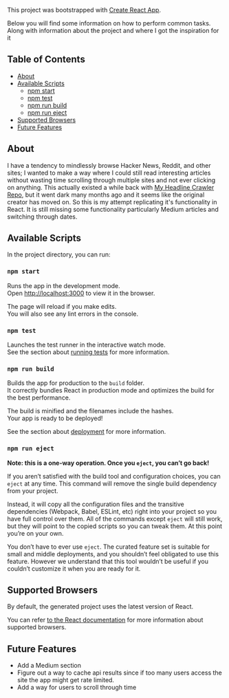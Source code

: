 This project was bootstrapped with [Create React App](https://github.com/facebookincubator/create-react-app).

Below you will find some information on how to perform common tasks. Along with information about the project
and where I got the inspiration for it<br>

## Table of Contents

- [About](#about)
- [Available Scripts](#available-scripts)
  - [npm start](#npm-start)
  - [npm test](#npm-test)
  - [npm run build](#npm-run-build)
  - [npm run eject](#npm-run-eject)
- [Supported Browsers](#supported-browsers)
- [Future Features](#future-features)

## About

I have a tendency to mindlessly browse Hacker News, Reddit, and other sites; I wanted to make a way where I could still read
interesting articles without wasting time scrolling through multiple sites and not ever clicking on anything. This actually existed a while back with [My Headline Crawler](http://www.timqian.com/my-headline) [Repo](https://github.com/timqian/my-headline-crawler), but it went dark many months ago and it seems like the original creator has moved on. So this is my attempt replicating it's functionality in React. It is still missing some functionality particularly Medium articles and switching through dates.

## Available Scripts

In the project directory, you can run:

### `npm start`

Runs the app in the development mode.<br>
Open [http://localhost:3000](http://localhost:3000) to view it in the browser.

The page will reload if you make edits.<br>
You will also see any lint errors in the console.

### `npm test`

Launches the test runner in the interactive watch mode.<br>
See the section about [running tests](#running-tests) for more information.

### `npm run build`

Builds the app for production to the `build` folder.<br>
It correctly bundles React in production mode and optimizes the build for the best performance.

The build is minified and the filenames include the hashes.<br>
Your app is ready to be deployed!

See the section about [deployment](#deployment) for more information.

### `npm run eject`

**Note: this is a one-way operation. Once you `eject`, you can’t go back!**

If you aren’t satisfied with the build tool and configuration choices, you can `eject` at any time. This command will remove the single build dependency from your project.

Instead, it will copy all the configuration files and the transitive dependencies (Webpack, Babel, ESLint, etc) right into your project so you have full control over them. All of the commands except `eject` will still work, but they will point to the copied scripts so you can tweak them. At this point you’re on your own.

You don’t have to ever use `eject`. The curated feature set is suitable for small and middle deployments, and you shouldn’t feel obligated to use this feature. However we understand that this tool wouldn’t be useful if you couldn’t customize it when you are ready for it.

## Supported Browsers

By default, the generated project uses the latest version of React.

You can refer [to the React documentation](https://reactjs.org/docs/react-dom.html#browser-support) for more information about supported browsers.

## Future Features
* Add a Medium section 
* Figure out a way to cache api results since if too many users access the site the app might get rate limited.
* Add a way for users to scroll through time

